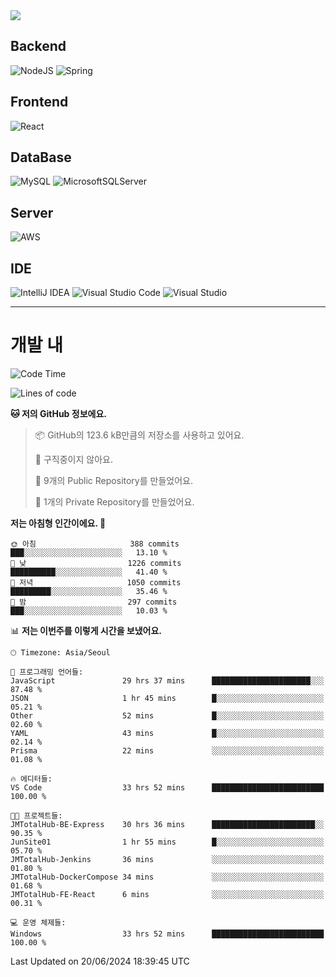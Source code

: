 <img src="https://capsule-render.vercel.app/api?type=waving&color=364765&height=300&section=header&text=Welcome&fontSize=90" />

## Backend
![NodeJS](https://img.shields.io/badge/node.js-6DA55F?style=for-the-badge&logo=node.js&logoColor=white)
![Spring](https://img.shields.io/badge/spring-%236DB33F.svg?style=for-the-badge&logo=spring&logoColor=white)

## Frontend
![React](https://img.shields.io/badge/react-%2320232a.svg?style=for-the-badge&logo=react&logoColor=%2361DAFB)

## DataBase
![MySQL](https://img.shields.io/badge/mysql-4479A1.svg?style=for-the-badge&logo=mysql&logoColor=white)
![MicrosoftSQLServer](https://img.shields.io/badge/Microsoft%20SQL%20Server-CC2927?style=for-the-badge&logo=microsoft%20sql%20server&logoColor=white)

## Server
![AWS](https://img.shields.io/badge/AWS-%23FF9900.svg?style=for-the-badge&logo=amazon-aws&logoColor=white)


## IDE
![IntelliJ IDEA](https://img.shields.io/badge/IntelliJIDEA-000000.svg?style=for-the-badge&logo=intellij-idea&logoColor=white)
![Visual Studio Code](https://img.shields.io/badge/Visual%20Studio%20Code-0078d7.svg?style=for-the-badge&logo=visual-studio-code&logoColor=white)
![Visual Studio](https://img.shields.io/badge/Visual%20Studio-5C2D91.svg?style=for-the-badge&logo=visual-studio&logoColor=white)


---
# 개발 내

<!--START_SECTION:waka-->
![Code Time](http://img.shields.io/badge/Code%20Time-446%20hrs%2057%20mins-blue)

![Lines of code](https://img.shields.io/badge/%EC%A0%80%EB%8A%94%20%EC%97%AC%ED%83%9C%EA%B9%8C%EC%A7%80%20-823.6%20thousand%20%EC%A4%84%EC%9D%98%20%EC%BD%94%EB%93%9C%EB%A5%BC%20%EC%9E%91%EC%84%B1%ED%96%88%EC%96%B4%EC%9A%94.-blue)

**🐱 저의 GitHub 정보에요.** 

> 📦 GitHub의 123.6 kB만큼의 저장소를 사용하고 있어요. 
 > 
> 🚫 구직중이지 않아요.
 > 
> 📜 9개의 Public Repository를 만들었어요. 
 > 
> 🔑 1개의 Private Repository를 만들었어요. 
 > 
**저는 아침형 인간이에요. 🐤** 

```text
🌞 아침                     388 commits         ███░░░░░░░░░░░░░░░░░░░░░░   13.10 % 
🌆 낮　                     1226 commits        ██████████░░░░░░░░░░░░░░░   41.40 % 
🌃 저녁                     1050 commits        █████████░░░░░░░░░░░░░░░░   35.46 % 
🌙 밤　                     297 commits         ███░░░░░░░░░░░░░░░░░░░░░░   10.03 % 
```


📊 **저는 이번주를 이렇게 시간을 보냈어요.** 

```text
🕑︎ Timezone: Asia/Seoul

💬 프로그래밍 언어들: 
JavaScript               29 hrs 37 mins      ██████████████████████░░░   87.48 % 
JSON                     1 hr 45 mins        █░░░░░░░░░░░░░░░░░░░░░░░░   05.21 % 
Other                    52 mins             █░░░░░░░░░░░░░░░░░░░░░░░░   02.60 % 
YAML                     43 mins             █░░░░░░░░░░░░░░░░░░░░░░░░   02.14 % 
Prisma                   22 mins             ░░░░░░░░░░░░░░░░░░░░░░░░░   01.08 % 

🔥 에디터들: 
VS Code                  33 hrs 52 mins      █████████████████████████   100.00 % 

🐱‍💻 프로젝트들: 
JMTotalHub-BE-Express    30 hrs 36 mins      ███████████████████████░░   90.35 % 
JunSite01                1 hr 55 mins        █░░░░░░░░░░░░░░░░░░░░░░░░   05.70 % 
JMTotalHub-Jenkins       36 mins             ░░░░░░░░░░░░░░░░░░░░░░░░░   01.80 % 
JMTotalHub-DockerCompose 34 mins             ░░░░░░░░░░░░░░░░░░░░░░░░░   01.68 % 
JMTotalHub-FE-React      6 mins              ░░░░░░░░░░░░░░░░░░░░░░░░░   00.31 % 

💻 운영 체제들: 
Windows                  33 hrs 52 mins      █████████████████████████   100.00 % 
```


 Last Updated on 20/06/2024 18:39:45 UTC
<!--END_SECTION:waka-->

